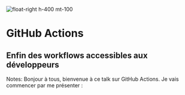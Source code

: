 <!-- .slide: class="first-slide" -->

![float-right h-400 mt-100](./assets/images/github-actions-logo.png)

# GitHub Actions

## Enfin des workflows accessibles aux développeurs

Notes: Bonjour à tous, bienvenue à ce talk sur GitHub Actions. Je vais commencer par me présenter :

